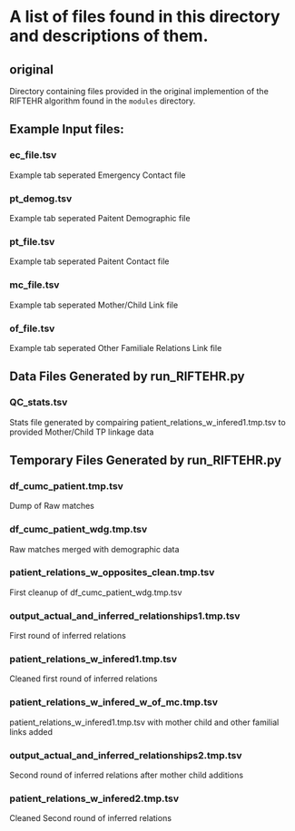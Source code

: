 # A list of files found in this directory and descriptions of them.

## original
Directory containing files provided in the original implemention of the RIFTEHR algorithm found in the `modules` directory.

## Example Input files:

### ec_file.tsv
Example tab seperated Emergency Contact file

### pt_demog.tsv
Example tab seperated Paitent Demographic file

### pt_file.tsv
Example tab seperated Paitent Contact file

### mc_file.tsv
Example tab seperated Mother/Child Link file

### of_file.tsv
Example tab seperated Other Familiale Relations Link file

## Data Files Generated by run_RIFTEHR.py

### QC_stats.tsv
Stats file generated by compairing patient_relations_w_infered1.tmp.tsv to provided Mother/Child TP linkage data

## Temporary Files Generated by run_RIFTEHR.py

### df_cumc_patient.tmp.tsv
Dump of Raw matches

### df_cumc_patient_wdg.tmp.tsv
Raw matches merged with demographic data

### patient_relations_w_opposites_clean.tmp.tsv
First cleanup of df_cumc_patient_wdg.tmp.tsv

### output_actual_and_inferred_relationships1.tmp.tsv
First round of inferred relations

### patient_relations_w_infered1.tmp.tsv
Cleaned first round of inferred relations

### patient_relations_w_infered_w_of_mc.tmp.tsv
patient_relations_w_infered1.tmp.tsv with mother child and other familial links added

### output_actual_and_inferred_relationships2.tmp.tsv
Second round of inferred relations after mother child additions

### patient_relations_w_infered2.tmp.tsv
Cleaned Second round of inferred relations








